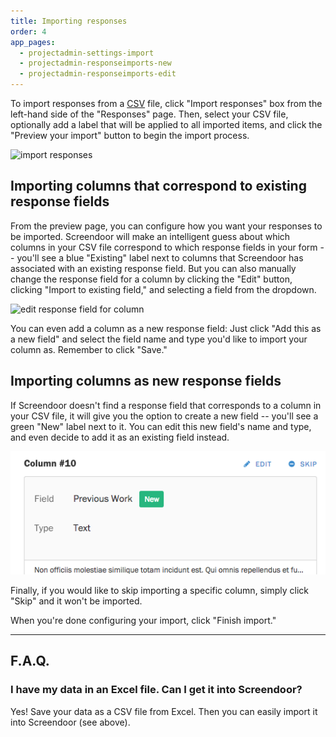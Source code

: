 ```yaml
---
title: Importing responses
order: 4
app_pages:
  - projectadmin-settings-import
  - projectadmin-responseimports-new
  - projectadmin-responseimports-edit
---
```


To import responses from a [CSV](http://en.wikipedia.org/wiki/Comma-separated_values) file, click "Import responses" box from the left-hand side of the "Responses" page. Then, select your CSV file, optionally add a label that will be applied to all imported items, and click the "Preview your import" button to begin the import process.

![import responses](../images/import.png)

## Importing columns that correspond to existing response fields

From the preview page, you can configure how you want your responses to be imported. Screendoor will make an intelligent guess about which columns in your CSV file correspond to which response fields in your form -- you'll see a blue "Existing" label next to columns that Screendoor has associated with an existing response field. But you can also manually change the response field for a column by clicking the "Edit" button, clicking "Import to existing field," and selecting a field from the dropdown.

![edit response field for column](../images/import_edit.png)

You can even add a column as a new response field: Just click "Add this as a new field" and select the field name and type you'd like to import your column as. Remember to click "Save."

## Importing columns as new response fields

If Screendoor doesn't find a response field that corresponds to a column in your CSV file, it will give you the option to create a new field -- you'll see a green "New" label next to it. You can edit this new field's name and type, and even decide to add it as an existing field instead.

![import new field](../images/import_new.png)

Finally, if you would like to skip importing a specific column, simply click "Skip" and it won't be imported.

When you're done configuring your import, click "Finish import."

---

## F.A.Q.

### I have my data in an Excel file. Can I get it into Screendoor?
Yes! Save your data as a CSV file from Excel. Then you can easily import it into Screendoor (see above).
